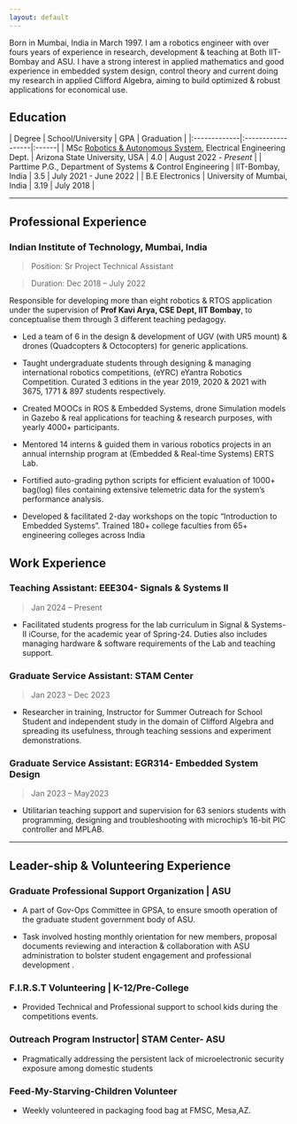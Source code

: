 ```yaml
---
layout: default
---
```


Born in Mumbai, India in March 1997. I am a robotics engineer with over fours years of experience in research, development & teaching at Both IIT-Bombay and ASU. I have a strong interest in applied mathematics and good experience in embedded system design, control theory and current doing my research in applied Clifford Algebra, aiming to build optimized & robust applications for economical use.

## Education

| Degree        | School/University          | GPA | Graduation |
|:-------------|:------------------|:------|
| MSc [Robotics & Autonomous System](./content/Education/MSc.html), Electrical Engineering Dept. | Arizona State University, USA | 4.0 | August 2022 - _Present_  |
| Parttime P.G., Department of Systems & Control Engineering | IIT-Bombay, India   | 3.5 | July 2021 - June 2022  |
| B.E Electronics           | University of Mumbai, India      | 3.19 | July 2018   |


* * *


## Professional Experience

### Indian Institute of Technology, Mumbai, India

> Position: Sr Project Technical Assistant 

> Duration: Dec 2018 – July 2022

Responsible for developing more than eight robotics & RTOS application under the supervision of **Prof Kavi Arya, CSE Dept, IIT Bombay**, to conceptualise them through 3 different teaching pedagogy.

- Led a team of 6 in the design & development of UGV (with UR5 mount) & drones (Quadcopters & Octocopters) for generic applications.

- Taught undergraduate students through designing & managing international robotics competitions, (eYRC) eYantra Robotics Competition. Curated 3 editions in the year 2019, 2020 & 2021 with 3675, 1771 & 897 students respectively.

- Created MOOCs in ROS & Embedded Systems, drone Simulation models in Gazebo & real applications for teaching & research purposes, with yearly 4000+ participants.

- Mentored 14 interns & guided them in various robotics projects in an annual internship program at (Embedded & Real-time Systems) ERTS Lab.

- Fortified auto-grading python scripts for efficient evaluation of 1000+ bag(log) files containing extensive telemetric data for the system’s
performance analysis.

- Developed & facilitated 2-day workshops on the topic “Introduction to Embedded Systems”. Trained 180+ college faculties from 65+ engineering colleges across India


## Work Experience

### Teaching Assistant: EEE304- Signals & Systems II
> Jan 2024 – Present

- Facilitated students progress for the lab curriculum in Signal & Systems-II iCourse, for the academic year of Spring-24. Duties also
includes managing hardware & software requirements of the Lab and teaching support.

### Graduate Service Assistant: STAM Center
> Jan 2023 – Dec 2023

- Researcher in training, Instructor for Summer Outreach for School Student and independent study in the domain of Clifford Algebra
and spreading its usefulness, through teaching sessions and experiment demonstrations.

### Graduate Service Assistant: EGR314- Embedded System Design
> Jan 2023 – May2023

- Utilitarian teaching support and supervision for 63 seniors students with programming, designing and troubleshooting with
microchip’s 16-bit PIC controller and MPLAB.

***

## Leader-ship & Volunteering Experience

### Graduate Professional Support Organization | ASU

- A part of Gov-Ops Committee in GPSA, to ensure smooth operation of the graduate student government body of ASU.

- Task involved hosting monthly orientation for new members, proposal documents reviewing and interaction & collaboration with ASU
administration to bolster student engagement and professional development .

### F.I.R.S.T Volunteering | K-12/Pre-College

- Provided Technical and Professional support to school kids during the competitions events.

### Outreach Program Instructor| STAM Center- ASU

- Pragmatically addressing the persistent lack of microelectronic security exposure among domestic students

### Feed-My-Starving-Children Volunteer 

- Weekly volunteered in packaging food bag at FMSC, Mesa,AZ. 